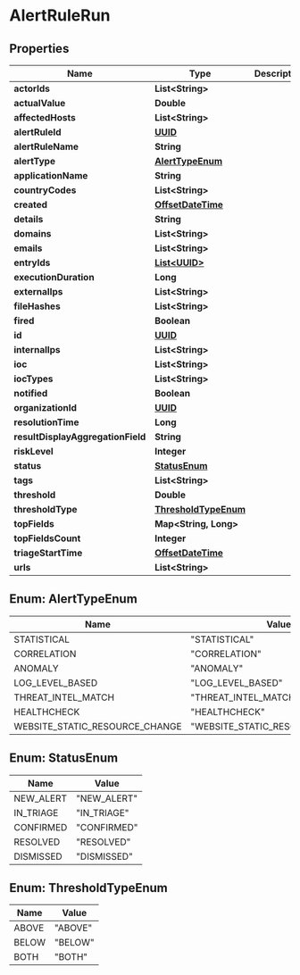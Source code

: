 
# AlertRuleRun

## Properties
Name | Type | Description | Notes
------------ | ------------- | ------------- | -------------
**actorIds** | **List&lt;String&gt;** |  |  [optional]
**actualValue** | **Double** |  |  [optional]
**affectedHosts** | **List&lt;String&gt;** |  |  [optional]
**alertRuleId** | [**UUID**](UUID.md) |  |  [optional]
**alertRuleName** | **String** |  |  [optional]
**alertType** | [**AlertTypeEnum**](#AlertTypeEnum) |  |  [optional]
**applicationName** | **String** |  |  [optional]
**countryCodes** | **List&lt;String&gt;** |  |  [optional]
**created** | [**OffsetDateTime**](OffsetDateTime.md) |  |  [optional]
**details** | **String** |  |  [optional]
**domains** | **List&lt;String&gt;** |  |  [optional]
**emails** | **List&lt;String&gt;** |  |  [optional]
**entryIds** | [**List&lt;UUID&gt;**](UUID.md) |  |  [optional]
**executionDuration** | **Long** |  |  [optional]
**externalIps** | **List&lt;String&gt;** |  |  [optional]
**fileHashes** | **List&lt;String&gt;** |  |  [optional]
**fired** | **Boolean** |  |  [optional]
**id** | [**UUID**](UUID.md) |  |  [optional]
**internalIps** | **List&lt;String&gt;** |  |  [optional]
**ioc** | **List&lt;String&gt;** |  |  [optional]
**iocTypes** | **List&lt;String&gt;** |  |  [optional]
**notified** | **Boolean** |  |  [optional]
**organizationId** | [**UUID**](UUID.md) |  |  [optional]
**resolutionTime** | **Long** |  |  [optional]
**resultDisplayAggregationField** | **String** |  |  [optional]
**riskLevel** | **Integer** |  |  [optional]
**status** | [**StatusEnum**](#StatusEnum) |  |  [optional]
**tags** | **List&lt;String&gt;** |  |  [optional]
**threshold** | **Double** |  |  [optional]
**thresholdType** | [**ThresholdTypeEnum**](#ThresholdTypeEnum) |  |  [optional]
**topFields** | **Map&lt;String, Long&gt;** |  |  [optional]
**topFieldsCount** | **Integer** |  |  [optional]
**triageStartTime** | [**OffsetDateTime**](OffsetDateTime.md) |  |  [optional]
**urls** | **List&lt;String&gt;** |  |  [optional]


<a name="AlertTypeEnum"></a>
## Enum: AlertTypeEnum
Name | Value
---- | -----
STATISTICAL | &quot;STATISTICAL&quot;
CORRELATION | &quot;CORRELATION&quot;
ANOMALY | &quot;ANOMALY&quot;
LOG_LEVEL_BASED | &quot;LOG_LEVEL_BASED&quot;
THREAT_INTEL_MATCH | &quot;THREAT_INTEL_MATCH&quot;
HEALTHCHECK | &quot;HEALTHCHECK&quot;
WEBSITE_STATIC_RESOURCE_CHANGE | &quot;WEBSITE_STATIC_RESOURCE_CHANGE&quot;


<a name="StatusEnum"></a>
## Enum: StatusEnum
Name | Value
---- | -----
NEW_ALERT | &quot;NEW_ALERT&quot;
IN_TRIAGE | &quot;IN_TRIAGE&quot;
CONFIRMED | &quot;CONFIRMED&quot;
RESOLVED | &quot;RESOLVED&quot;
DISMISSED | &quot;DISMISSED&quot;


<a name="ThresholdTypeEnum"></a>
## Enum: ThresholdTypeEnum
Name | Value
---- | -----
ABOVE | &quot;ABOVE&quot;
BELOW | &quot;BELOW&quot;
BOTH | &quot;BOTH&quot;




